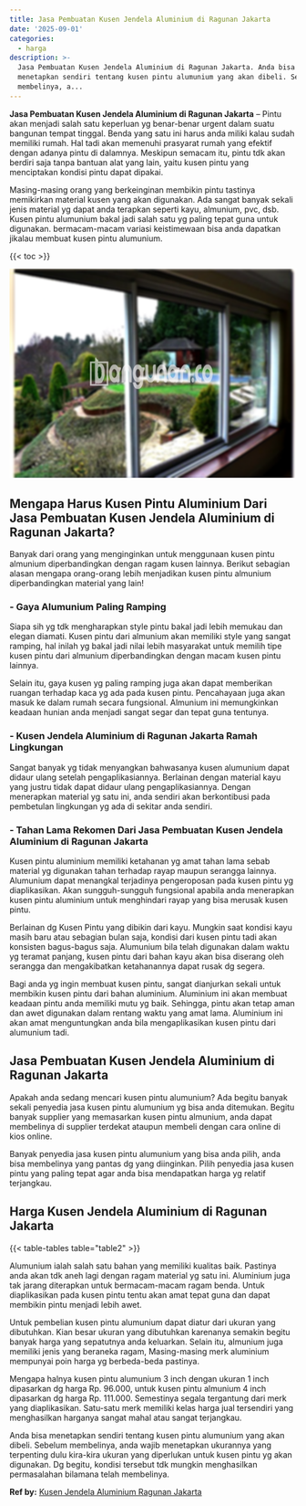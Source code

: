 ```yaml
---
title: Jasa Pembuatan Kusen Jendela Aluminium di Ragunan Jakarta
date: '2025-09-01'
categories:
  - harga
description: >-
  Jasa Pembuatan Kusen Jendela Aluminium di Ragunan Jakarta. Anda bisa
  menetapkan sendiri tentang kusen pintu alumunium yang akan dibeli. Sebelum
  membelinya, a...
---
```


**Jasa Pembuatan Kusen Jendela Aluminium di Ragunan Jakarta** – Pintu akan menjadi salah satu keperluan yg benar-benar urgent dalam suatu bangunan tempat tinggal. Benda yang satu ini harus anda miliki kalau sudah memiliki rumah. Hal tadi akan memenuhi prasyarat rumah yang efektif dengan adanya pintu di dalamnya. Meskipun semacam itu, pintu tdk akan berdiri saja tanpa bantuan alat yang lain, yaitu kusen pintu yang menciptakan kondisi pintu dapat dipakai.

Masing-masing orang yang berkeinginan membikin pintu tastinya memikirkan material kusen yang akan digunakan. Ada sangat banyak sekali jenis material yg dapat anda terapkan seperti kayu, almunium, pvc, dsb. Kusen pintu alumunium bakal jadi salah satu yg paling tepat guna untuk digunakan. bermacam-macam variasi keistimewaan bisa anda dapatkan jikalau membuat kusen pintu alumunium.

{{< toc >}}

![Jasa Pembuatan Kusen Jendela Aluminium di Ragunan Jakarta](/images/harga-kusen-jendela-alumunium-23.png)

## Mengapa Harus Kusen Pintu Aluminium Dari Jasa Pembuatan Kusen Jendela Aluminium di Ragunan Jakarta?

Banyak dari orang yang menginginkan untuk menggunaan kusen pintu almunium diperbandingkan dengan ragam kusen lainnya. Berikut sebagian alasan mengapa orang-orang lebih menjadikan kusen pintu almunium diperbandingkan material yang lain!

### \- Gaya Alumunium Paling Ramping

Siapa sih yg tdk mengharapkan style pintu bakal jadi lebih memukau dan elegan diamati. Kusen pintu dari almunium akan memiliki style yang sangat ramping, hal inilah yg bakal jadi nilai lebih masyarakat untuk memilih tipe kusen pintu dari almunium diperbandingkan dengan macam kusen pintu lainnya.

Selain itu, gaya kusen yg paling ramping juga akan dapat memberikan ruangan terhadap kaca yg ada pada kusen pintu. Pencahayaan juga akan masuk ke dalam rumah secara fungsional. Almunium ini memungkinkan keadaan hunian anda menjadi sangat segar dan tepat guna tentunya.

### \- Kusen Jendela Aluminium di Ragunan Jakarta Ramah Lingkungan

Sangat banyak yg tidak menyangkan bahwasanya kusen alumunium dapat didaur ulang setelah pengaplikasiannya. Berlainan dengan material kayu yang justru tidak dapat didaur ulang pengaplikasiannya. Dengan menerapkan material yg satu ini, anda sendiri akan berkontibusi pada pembetulan lingkungan yg ada di sekitar anda sendiri.

### \- Tahan Lama Rekomen Dari Jasa Pembuatan Kusen Jendela Aluminium di Ragunan Jakarta

Kusen pintu aluminium memiliki ketahanan yg amat tahan lama sebab material yg digunakan tahan terhadap rayap maupun serangga lainnya. Alumunium dapat menangkal terjadinya pengeroposan pada kusen pintu yg diaplikasikan. Akan sungguh-sungguh fungsional apabila anda menerapkan kusen pintu aluminium untuk menghindari rayap yang bisa merusak kusen pintu.

Berlainan dg Kusen Pintu yang dibikin dari kayu. Mungkin saat kondisi kayu masih baru atau sebagian bulan saja, kondisi dari kusen pintu tadi akan konsisten bagus-bagus saja. Alumunium bila telah digunakan dalam waktu yg teramat panjang, kusen pintu dari bahan kayu akan bisa diserang oleh serangga dan mengakibatkan ketahanannya dapat rusak dg segera.

Bagi anda yg ingin membuat kusen pintu, sangat dianjurkan sekali untuk membikin kusen pintu dari bahan aluminium. Aluminium ini akan membuat keadaan pintu anda memiliki mutu yg baik. Sehingga, pintu akan tetap aman dan awet digunakan dalam rentang waktu yang amat lama. Aluminium ini akan amat menguntungkan anda bila mengaplikasikan kusen pintu dari alumunium tadi.

## Jasa Pembuatan Kusen Jendela Aluminium di Ragunan Jakarta

Apakah anda sedang mencari kusen pintu alumunium? Ada begitu banyak sekali penyedia jasa kusen pintu alumunium yg bisa anda ditemukan. Begitu banyak supplier yang memasarkan kusen pintu almunium, anda dapat membelinya di supplier terdekat ataupun membeli dengan cara online di kios online.

Banyak penyedia jasa kusen pintu alumunium yang bisa anda pilih, anda bisa membelinya yang pantas dg yang diinginkan. Pilih penyedia jasa kusen pintu yang paling tepat agar anda bisa mendapatkan harga yg relatif terjangkau.

## Harga Kusen Jendela Aluminium di Ragunan Jakarta

{{< table-tables table="table2" >}}

Alumunium ialah salah satu bahan yang memiliki kualitas baik. Pastinya anda akan tdk aneh lagi dengan ragam material yg satu ini. Aluminium juga tak jarang diterapkan untuk bermacam-macam ragam benda. Untuk diaplikasikan pada kusen pintu tentu akan amat tepat guna dan dapat membikin pintu menjadi lebih awet.

Untuk pembelian kusen pintu alumunium dapat diatur dari ukuran yang dibutuhkan. Kian besar ukuran yang dibutuhkan karenanya semakin begitu banyak harga yang sepatutnya anda keluarkan. Selain itu, almunium juga memiliki jenis yang beraneka ragam, Masing-masing merk aluminium mempunyai poin harga yg berbeda-beda pastinya.

Mengapa halnya kusen pintu alumunium 3 inch dengan ukuran 1 inch dipasarkan dg harga Rp. 96.000, untuk kusen pintu almunium 4 inch dipasarkan dg harga Rp. 111.000. Semestinya segala tergantung dari merk yang diaplikasikan. Satu-satu merk memiliki kelas harga jual tersendiri yang menghasilkan harganya sangat mahal atau sangat terjangkau.

Anda bisa menetapkan sendiri tentang kusen pintu alumunium yang akan dibeli. Sebelum membelinya, anda wajib menetapkan ukurannya yang terpenting dulu kira-kira ukuran yang diperlukan untuk kusen pintu yg akan digunakan. Dg begitu, kondisi tersebut tdk mungkin menghasilkan permasalahan bilamana telah membelinya.

**Ref by:** [Kusen Jendela Aluminium Ragunan Jakarta](https://id.wikipedia.org/wiki/Kusen)

